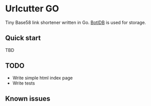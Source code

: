 # Urlcutter GO

Tiny Base58 link shortener written in Go. [BotlDB](https://github.com/boltdb/bolt) is used for storage.

## Quick start

TBD

## TODO
  - Write simple html index page
  - Write tests

## Known issues
